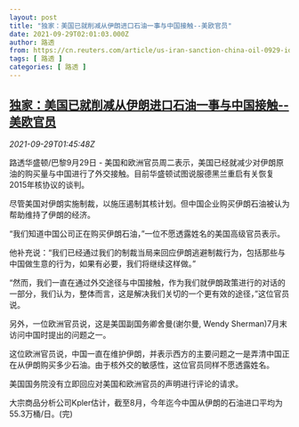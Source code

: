 ```yaml
---
layout: post
title: "独家：美国已就削减从伊朗进口石油一事与中国接触--美欧官员"
date: 2021-09-29T02:01:03.000Z
author: 路透
from: https://cn.reuters.com/article/us-iran-sanction-china-oil-0929-idCNKBS2GP03Q
tags: [ 路透 ]
categories: [ 路透 ]
---
```

<!--1632880863000-->
[独家：美国已就削减从伊朗进口石油一事与中国接触--美欧官员](https://cn.reuters.com/article/us-iran-sanction-china-oil-0929-idCNKBS2GP03Q)
------

<div>
<div><i>2021-09-29T01:45:48Z</i></div><p>路透华盛顿/巴黎9月29日 - 美国和欧洲官员周二表示，美国已经就减少对伊朗原油的购买量与中国进行了外交接触。目前华盛顿试图说服德黑兰重启有关恢复2015年核协议的谈判。</p><p>尽管美国对伊朗实施制裁，以施压遏制其核计划。但中国企业购买伊朗石油被认为帮助维持了伊朗的经济。</p><p>“我们知道中国公司正在购买伊朗石油，”一位不愿透露姓名的美国高级官员表示。</p><p>他补充说：“我们已经通过我们的制裁当局来回应伊朗逃避制裁行为，包括那些与中国做生意的行为，如果有必要，我们将继续这样做。”</p><p>“然而，我们一直在通过外交途径与中国接触，作为我们就伊朗政策进行的对话的一部分，我们认为，整体而言，这是解决我们关切的一个更有效的途径，”这位官员说。</p><p>另外，一位欧洲官员说，这是美国副国务卿舍曼(谢尔曼, Wendy Sherman)7月末访问中国时提出的问题之一。</p><p>这位欧洲官员说，中国一直在维护伊朗，并表示西方的主要问题之一是弄清中国正在从伊朗购买多少石油。由于核外交的敏感性，这位官员同样不愿透露姓名。</p><p>美国国务院没有立即回应对美国和欧洲官员的声明进行评论的请求。</p><p>大宗商品分析公司Kpler估计，截至8月，今年迄今中国从伊朗的石油进口平均为55.3万桶/日。(完)</p>
</div>
